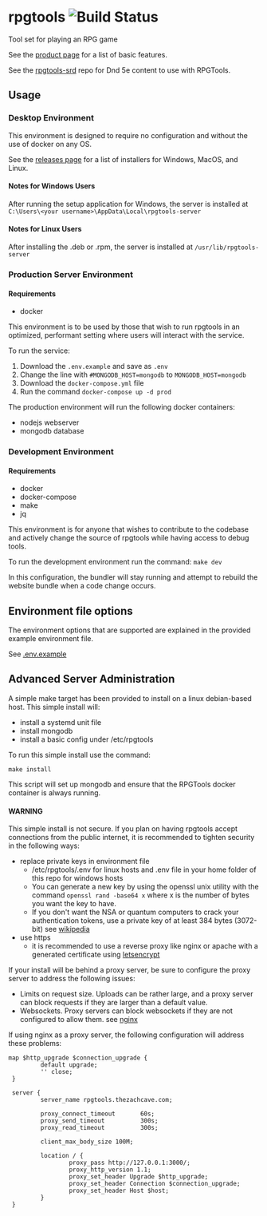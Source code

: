 # rpgtools ![Build Status](https://github.com/zachanator070/rpgtools/actions/workflows/cd.yml/badge.svg)

Tool set for playing an RPG game

See the [product page](https://zachanator070.github.io/rpgtools/) for a list of basic features.

See the [rpgtools-srd](https://github.com/zachanator070/rpgtools-srd) repo for Dnd 5e content to use with RPGTools.

## Usage

### Desktop Environment

This environment is designed to require no configuration and without the use of docker on any OS.

See the [releases page](https://github.com/zachanator070/rpgtools/releases) for a list of installers for Windows, MacOS, and Linux.

#### Notes for Windows Users
After running the setup application for Windows, the server is installed at `C:\Users\<your username>\AppData\Local\rpgtools-server`

#### Notes for Linux Users
After installing the .deb or .rpm, the server is installed at `/usr/lib/rpgtools-server`

### Production Server Environment

#### Requirements

- docker

This environment is to be used by those that wish to run rpgtools in an optimized, performant setting
where users will interact with the service.

To run the service:
1. Download the `.env.example` and save as `.env`
2. Change the line with `#MONGODB_HOST=mongodb` to `MONGODB_HOST=mongodb`
3. Download the `docker-compose.yml` file
4. Run the command `docker-compose up -d prod`

The production environment will run the following docker containers:

- nodejs webserver
- mongodb database

### Development Environment

#### Requirements

- docker
- docker-compose
- make
- jq

This environment is for anyone that wishes to contribute to the codebase and actively change
the source of rpgtools while having access to debug tools.

To run the development environment run the command:
`make dev`


In this configuration, the bundler will stay running and attempt to rebuild the website bundle
when a code change occurs.

## Environment file options

The environment options that are supported are explained in the provided example environment file.

See [.env.example](https://github.com/zachanator070/rpgtools/blob/master/.env.example)

## Advanced Server Administration

A simple make target has been provided to install on a linux debian-based host.
This simple install will:

- install a systemd unit file
- install mongodb
- install a basic config under /etc/rpgtools

To run this simple install use the command:

`make install`

This script will set up mongodb and ensure that the RPGTools docker container is always running.

#### WARNING

This simple install is not secure. If you plan on having rpgtools accept connections from the public internet, it is recommended to tighten security in the following ways:

- replace private keys in environment file
  - /etc/rpgtools/.env for linux hosts and .env file in your home folder of this repo for windows hosts
  - You can generate a new key by using the openssl unix utility with the command `openssl rand -base64 x`
    where x is the number of bytes you want the key to have.
  - If you don't want the NSA or quantum computers to crack your authentication tokens, use a private key
    of at least 384 bytes (3072-bit) see [wikipedia](https://en.wikipedia.org/wiki/Key_size#Asymmetric_algorithm_key_lengths)
- use https
  - it is recommended to use a reverse proxy like nginx or apache with a generated certificate
    using [letsencrypt](https://letsencrypt.org/)

If your install will be behind a proxy server, be sure to configure the proxy server to address the following issues:

- Limits on request size. Uploads can be rather large, and a proxy server can block requests if they are larger than
  a default value.
- Websockets. Proxy servers can block websockets if they are not configured to allow them. see [nginx](http://nginx.org/en/docs/http/websocket.html)

If using nginx as a proxy server, the following configuration will address these problems:

```
map $http_upgrade $connection_upgrade {
         default upgrade;
         '' close;
 }

 server {
         server_name rpgtools.thezachcave.com;

         proxy_connect_timeout       60s;
         proxy_send_timeout          300s;
         proxy_read_timeout          300s;

         client_max_body_size 100M;

         location / {
                 proxy_pass http://127.0.0.1:3000/;
                 proxy_http_version 1.1;
                 proxy_set_header Upgrade $http_upgrade;
                 proxy_set_header Connection $connection_upgrade;
                 proxy_set_header Host $host;
         }
 }
```

